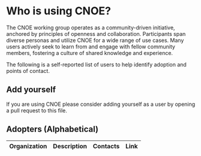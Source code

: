# Who is using CNOE?

The CNOE working group operates as a community-driven initiative, anchored by principles of openness and collaboration. Participants span diverse personas and utilize CNOE for a wide range of use cases. Many users actively seek to learn from and engage with fellow community members, fostering a culture of shared knowledge and experience.

The following is a self-reported list of users to help identify adoption and points of contact.

## Add yourself

If you are using CNOE please consider adding yourself as a user by opening a pull request to this file.

## Adopters (Alphabetical)

| Organization | Description | Contacts | Link |
| --- | --- | --- | --- |